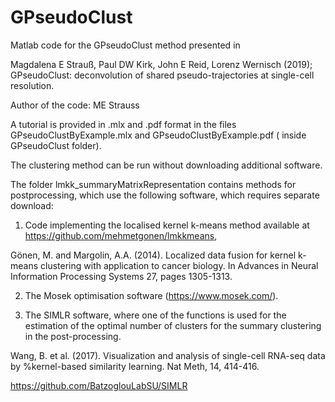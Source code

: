 # GPseudoClust
Matlab code for the GPseudoClust method presented in 

Magdalena E Strauß, Paul DW Kirk, John E Reid, Lorenz Wernisch (2019); 
GPseudoClust: deconvolution of shared pseudo-trajectories at single-cell resolution.

Author of the code: ME Strauss

A tutorial is provided in .mlx and .pdf format in the files GPseudoClustByExample.mlx and GPseudoClustByExample.pdf (
inside GPseudoClust folder).

The clustering method can be run without downloading additional software. 

The folder lmkk_summaryMatrixRepresentation contains methods for postprocessing, which use the following software, which requires 
separate download:

1) Code implementing the localised kernel k-means method available at https://github.com/mehmetgonen/lmkkmeans,

Gönen, M. and Margolin, A.A. (2014). Localized data fusion for kernel k-means clustering with application to cancer biology. 
In Advances in Neural Information Processing Systems 27, pages 1305-1313.

2) The Mosek optimisation software (https://www.mosek.com/).

3) The SIMLR software, where one of the functions is used for the estimation of the optimal number of clusters for the summary 
clustering in the post-processing. 

Wang, B. et al. (2017). Visualization and analysis of single-cell RNA-seq data by
%kernel-based similarity learning. Nat Meth, 14, 414-416.

https://github.com/BatzoglouLabSU/SIMLR


